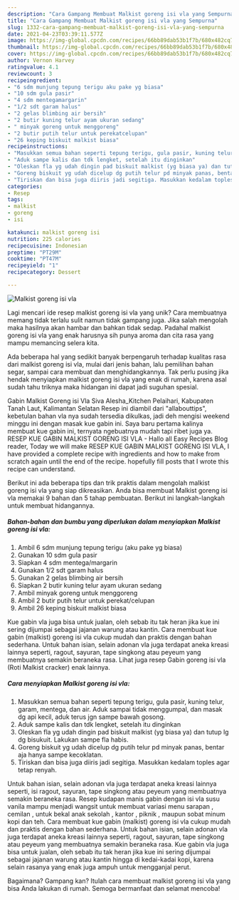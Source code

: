 ```yaml
---
description: "Cara Gampang Membuat Malkist goreng isi vla yang Sempurna"
title: "Cara Gampang Membuat Malkist goreng isi vla yang Sempurna"
slug: 1332-cara-gampang-membuat-malkist-goreng-isi-vla-yang-sempurna
date: 2021-04-23T03:39:11.577Z
image: https://img-global.cpcdn.com/recipes/66bb89dab53b1f7b/680x482cq70/malkist-goreng-isi-vla-foto-resep-utama.jpg
thumbnail: https://img-global.cpcdn.com/recipes/66bb89dab53b1f7b/680x482cq70/malkist-goreng-isi-vla-foto-resep-utama.jpg
cover: https://img-global.cpcdn.com/recipes/66bb89dab53b1f7b/680x482cq70/malkist-goreng-isi-vla-foto-resep-utama.jpg
author: Vernon Harvey
ratingvalue: 4.1
reviewcount: 3
recipeingredient:
- "6 sdm munjung tepung terigu aku pake yg biasa"
- "10 sdm gula pasir"
- "4 sdm mentegamargarin"
- "1/2 sdt garam halus"
- "2 gelas blimbing air bersih"
- "2 butir kuning telur ayam ukuran sedang"
- " minyak goreng untuk menggoreng"
- "2 butir putih telur untuk perekatcelupan"
- "26 keping biskuit malkist biasa"
recipeinstructions:
- "Masukkan semua bahan seperti tepung terigu, gula pasir, kuning telur, garam, mentega, dan air. Aduk sampai tidak menggumpal, dan masak dg api kecil, aduk terus jgn sampe bawah gosong."
- "Aduk sampe kalis dan tdk lengket, setelah itu dinginkan"
- "Oleskan fla yg udah dingin pad biskuit malkist (yg biasa ya) dan tutup lg dg bisukuit. Lakukan sampe fla habis."
- "Goreng biskuit yg udah dicelup dg putih telur pd minyak panas, bentar aja hanya sampe kecoklatan."
- "Tiriskan dan bisa juga diiris jadi segitiga. Masukkan kedalam toples agar tetap renyah."
categories:
- Resep
tags:
- malkist
- goreng
- isi

katakunci: malkist goreng isi 
nutrition: 225 calories
recipecuisine: Indonesian
preptime: "PT29M"
cooktime: "PT47M"
recipeyield: "1"
recipecategory: Dessert

---
```



![Malkist goreng isi vla](https://img-global.cpcdn.com/recipes/66bb89dab53b1f7b/680x482cq70/malkist-goreng-isi-vla-foto-resep-utama.jpg)

Lagi mencari ide resep malkist goreng isi vla yang unik? Cara membuatnya memang tidak terlalu sulit namun tidak gampang juga. Jika salah mengolah maka hasilnya akan hambar dan bahkan tidak sedap. Padahal malkist goreng isi vla yang enak harusnya sih punya aroma dan cita rasa yang mampu memancing selera kita.

Ada beberapa hal yang sedikit banyak berpengaruh terhadap kualitas rasa dari malkist goreng isi vla, mulai dari jenis bahan, lalu pemilihan bahan segar, sampai cara membuat dan menghidangkannya. Tak perlu pusing jika hendak menyiapkan malkist goreng isi vla yang enak di rumah, karena asal sudah tahu triknya maka hidangan ini dapat jadi suguhan spesial.

Gabin Malkist Goreng isi Vla Siva Alesha_Kitchen Pelaihari, Kabupaten Tanah Laut, Kalimantan Selatan Resep ini diambil dari &#34;allabouttips&#34;, kebetulan bahan vla nya sudah tersedia dikulkas, jadi deh mengisi weekend minggu ini dengan masak kue gabin ini. Saya baru pertama kalinya membuat kue gabin ini, ternyata ngebuatnya mudah tapi ribet juga ya. RESEP KUE GABIN MALKIST GORENG ISI VLA - Hallo all Easy Recipes Blog reader, Today we will make RESEP KUE GABIN MALKIST GORENG ISI VLA, I have provided a complete recipe with ingredients and how to make from scratch again until the end of the recipe. hopefully fill posts that I wrote this recipe can understand.


Berikut ini ada beberapa tips dan trik praktis dalam mengolah malkist goreng isi vla yang siap dikreasikan. Anda bisa membuat Malkist goreng isi vla memakai 9 bahan dan 5 tahap pembuatan. Berikut ini langkah-langkah untuk membuat hidangannya.

<!--inarticleads1-->

##### Bahan-bahan dan bumbu yang diperlukan dalam menyiapkan Malkist goreng isi vla:

1. Ambil 6 sdm munjung tepung terigu (aku pake yg biasa)
1. Gunakan 10 sdm gula pasir
1. Siapkan 4 sdm mentega/margarin
1. Gunakan 1/2 sdt garam halus
1. Gunakan 2 gelas blimbing air bersih
1. Siapkan 2 butir kuning telur ayam ukuran sedang
1. Ambil  minyak goreng untuk menggoreng
1. Ambil 2 butir putih telur untuk perekat/celupan
1. Ambil 26 keping biskuit malkist biasa


Kue gabin vla juga bisa untuk jualan, oleh sebab itu tak heran jika kue ini sering dijumpai sebagai jajanan warung atau kantin. Cara membuat kue gabin (malkist) goreng isi vla cukup mudah dan praktis dengan bahan sederhana. Untuk bahan isian, selain adonan vla juga terdapat aneka kreasi lainnya seperti, ragout, sayuran, tape singkong atau peyeum yang membuatnya semakin beraneka rasa. Lihat juga resep Gabin goreng isi vla (Roti Malkist cracker) enak lainnya. 

<!--inarticleads2-->

##### Cara menyiapkan Malkist goreng isi vla:

1. Masukkan semua bahan seperti tepung terigu, gula pasir, kuning telur, garam, mentega, dan air. Aduk sampai tidak menggumpal, dan masak dg api kecil, aduk terus jgn sampe bawah gosong.
1. Aduk sampe kalis dan tdk lengket, setelah itu dinginkan
1. Oleskan fla yg udah dingin pad biskuit malkist (yg biasa ya) dan tutup lg dg bisukuit. Lakukan sampe fla habis.
1. Goreng biskuit yg udah dicelup dg putih telur pd minyak panas, bentar aja hanya sampe kecoklatan.
1. Tiriskan dan bisa juga diiris jadi segitiga. Masukkan kedalam toples agar tetap renyah.


Untuk bahan isian, selain adonan vla juga terdapat aneka kreasi lainnya seperti, isi ragout, sayuran, tape singkong atau peyeum yang membuatnya semakin beraneka rasa. Resep kudapan manis gabin dengan isi vla susu vanila mampu menjadi wangsit untuk membuat variasi menu sarapan , cemilan , untuk bekal anak sekolah , kantor , piknik , maupun sobat minum kopi dan teh. Cara membuat kue gabin (malkist) goreng isi vla cukup mudah dan praktis dengan bahan sederhana. Untuk bahan isian, selain adonan vla juga terdapat aneka kreasi lainnya seperti, ragout, sayuran, tape singkong atau peyeum yang membuatnya semakin beraneka rasa. Kue gabin vla juga bisa untuk jualan, oleh sebab itu tak heran jika kue ini sering dijumpai sebagai jajanan warung atau kantin hingga di kedai-kadai kopi, karena selain rasanya yang enak juga ampuh untuk mengganjal perut. 

Bagaimana? Gampang kan? Itulah cara membuat malkist goreng isi vla yang bisa Anda lakukan di rumah. Semoga bermanfaat dan selamat mencoba!
